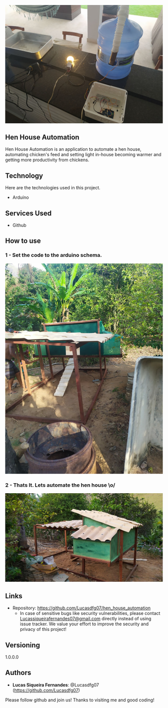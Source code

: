 ![Logo of the project](https://github.com/Lucasdfg07/hen_house_automation/blob/master/readme/automation.jpeg)


## Hen House Automation

Hen House Automation is an application to automate a hen house, automating chicken's feed and setting light in-house 
becoming warmer and getting more productivity from chickens.

## Technology 

Here are the technologies used in this project.

* Arduíno

## Services Used

* Github


## How to use
### 1 - Set the code to the arduino schema.
![Hen House](https://github.com/Lucasdfg07/hen_house_automation/blob/master/readme/hen_house_1.jpeg)

### 2 - Thats It. Lets automate the hen house \o/
![Hen House](https://github.com/Lucasdfg07/hen_house_automation/blob/master/readme/hen_house_2.jpeg)  


## Links
  - Repository: https://github.com/Lucasdfg07/hen_house_automation
    - In case of sensitive bugs like security vulnerabilities, please contact
      Lucassiqueirafernandes07@gmail.com directly instead of using issue tracker. 
      We value your effort to improve the security and privacy of this project!

  ## Versioning

  1.0.0.0


  ## Authors
  
  * **Lucas Siqueira Fernandes**: @Lucasdfg07 (https://github.com/Lucasdfg07)

  Please follow github and join us!
  Thanks to visiting me and good coding!

